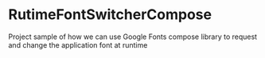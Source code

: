 # RutimeFontSwitcherCompose

Project sample of how we can use Google Fonts compose library to request and change the application font at runtime
